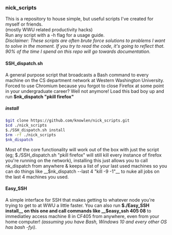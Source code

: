 ### nick_scripts
This is a repository to house simple, but useful scripts I've created for myself or friends.   
(mostly WWU related productivity hacks)  
Run any script with a -h flag for a usage guide.  
_Disclaimer: These scripts are often brute force solutions to problems I want to solve in the moment. If you try to read the code, it's going to reflect that. 90% of the time I spend on this repo will go towards documentation._  

#### SSH_dispatch.sh
A general purpose script that broadcasts a Bash command to every machine on the CS department network at Western Washington University.
 Forced to use Chromium because you forgot to close Firefox at some point in your undergraduate career? Well not anymore! 
Load this bad boy up and run __$nk_dispatch "pkill firefox"__  
##### install
```bash
$git clone https://github.com/knowlen/nick_scripts.git     
$cd ./nick_scripts     
$./SSH_dispatch.sh install
$rm -rf ./nick_scripts
$nk_dispatch
```  

Most of the core functionality will work out of the box with just the script (eg; $./SSH_dispatch.sh "pkill firefox" will still kill every instance of firefox you're running on the network), installing this just allows you to call nk_dispatch from anywhere & keeps a list of your last used machines so you can do things like __$nk_dispatch --last 4 "kill -9 -1"__ to nuke all jobs on the last 4 machines you used.  

#### Easy_SSH
A simple interface for SSH that makes getting to whatever node you're trying to get to at WWU a little faster. You can also run __$./Easy_SSH install__ on this one and call commands like  __$easy_ssh 405 08__ to immediatley access machine 8 in CF405 from anywhere, even from your home computer! _(assuming you have Bash, Windows 10 and every other OS has bash -fyi)_. 
